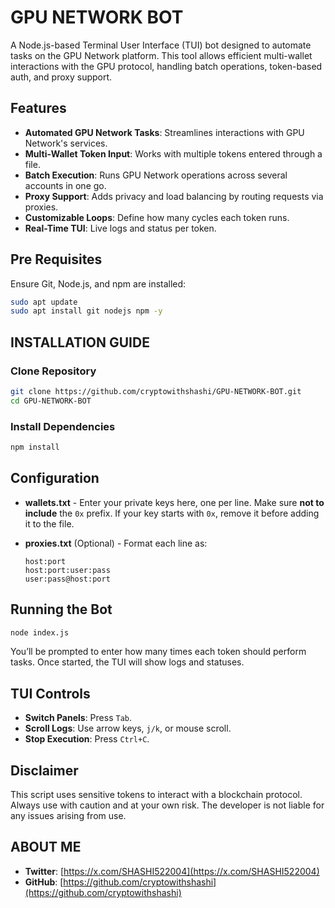 # GPU NETWORK BOT

A Node.js-based Terminal User Interface (TUI) bot designed to automate tasks on the GPU Network platform. This tool allows efficient multi-wallet interactions with the GPU protocol, handling batch operations, token-based auth, and proxy support.

## Features

- **Automated GPU Network Tasks**: Streamlines interactions with GPU Network's services.
- **Multi-Wallet Token Input**: Works with multiple tokens entered through a file.
- **Batch Execution**: Runs GPU Network operations across several accounts in one go.
- **Proxy Support**: Adds privacy and load balancing by routing requests via proxies.
- **Customizable Loops**: Define how many cycles each token runs.
- **Real-Time TUI**: Live logs and status per token.

## Pre Requisites

Ensure Git, Node.js, and npm are installed:

```bash
sudo apt update
sudo apt install git nodejs npm -y
```

## INSTALLATION GUIDE

### Clone Repository

```bash
git clone https://github.com/cryptowithshashi/GPU-NETWORK-BOT.git
cd GPU-NETWORK-BOT
```

### Install Dependencies

```bash
npm install
```

## Configuration

- **wallets.txt** - Enter your private keys here, one per line. Make sure **not to include** the `0x` prefix. If your key starts with `0x`, remove it before adding it to the file.

- **proxies.txt** (Optional) - Format each line as:
  ```
  host:port
  host:port:user:pass
  user:pass@host:port
  ```

## Running the Bot

```bash
node index.js
```

You’ll be prompted to enter how many times each token should perform tasks. Once started, the TUI will show logs and statuses.

## TUI Controls

- **Switch Panels**: Press `Tab`.
- **Scroll Logs**: Use arrow keys, `j/k`, or mouse scroll.
- **Stop Execution**: Press `Ctrl+C`.

## Disclaimer

This script uses sensitive tokens to interact with a blockchain protocol. Always use with caution and at your own risk. The developer is not liable for any issues arising from use.

## ABOUT ME

- **Twitter**: [https://x.com/SHASHI522004](https://x.com/SHASHI522004)
- **GitHub**: [https://github.com/cryptowithshashi](https://github.com/cryptowithshashi)
